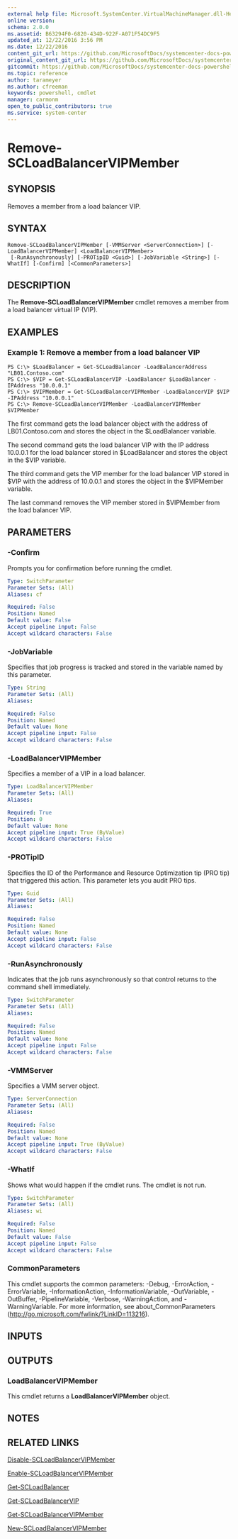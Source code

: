 ```yaml
---
external help file: Microsoft.SystemCenter.VirtualMachineManager.dll-Help.xml
online version: 
schema: 2.0.0
ms.assetid: B63294F0-6820-434D-922F-A071F54DC9F5
updated_at: 12/22/2016 3:56 PM
ms.date: 12/22/2016
content_git_url: https://github.com/MicrosoftDocs/systemcenter-docs-powershell/blob/live/systemcenter-cmdlets/SystemCenter2016/VirtualMachineManager/vlatest/Remove-SCLoadBalancerVIPMember.md
original_content_git_url: https://github.com/MicrosoftDocs/systemcenter-docs-powershell/blob/live/systemcenter-cmdlets/SystemCenter2016/VirtualMachineManager/vlatest/Remove-SCLoadBalancerVIPMember.md
gitcommit: https://github.com/MicrosoftDocs/systemcenter-docs-powershell/blob/96e5647587661652225fbdd2c797cd4d59d542bc/systemcenter-cmdlets/SystemCenter2016/VirtualMachineManager/vlatest/Remove-SCLoadBalancerVIPMember.md
ms.topic: reference
author: tarameyer
ms.author: cfreeman
keywords: powershell, cmdlet
manager: carmonm
open_to_public_contributors: true
ms.service: system-center
---
```


# Remove-SCLoadBalancerVIPMember

## SYNOPSIS
Removes a member from a load balancer VIP.

## SYNTAX

```
Remove-SCLoadBalancerVIPMember [-VMMServer <ServerConnection>] [-LoadBalancerVIPMember] <LoadBalancerVIPMember>
 [-RunAsynchronously] [-PROTipID <Guid>] [-JobVariable <String>] [-WhatIf] [-Confirm] [<CommonParameters>]
```

## DESCRIPTION
The **Remove-SCLoadBalancerVIPMember** cmdlet removes a member from a load balancer virtual IP (VIP).

## EXAMPLES

### Example 1: Remove a member from a load balancer VIP
```
PS C:\> $LoadBalancer = Get-SCLoadBalancer -LoadBalancerAddress "LB01.Contoso.com"
PS C:\> $VIP = Get-SCLoadBalancerVIP -LoadBalancer $LoadBalancer -IPAddress "10.0.0.1"
PS C:\> $VIPMember = Get-SCLoadBalancerVIPMember -LoadBalancerVIP $VIP -IPAddress "10.0.0.1"
PS C:\> Remove-SCLoadBalancerVIPMember -LoadBalancerVIPMember $VIPMember
```

The first command gets the load balancer object with the address of LB01.Contoso.com and stores the object in the $LoadBalancer variable.

The second command gets the load balancer VIP with the IP address 10.0.0.1 for the load balancer stored in $LoadBalancer and stores the object in the $VIP variable.

The third command gets the VIP member for the load balancer VIP stored in $VIP with the address of 10.0.0.1 and stores the object in the $VIPMember variable.

The last command removes the VIP member stored in $VIPMember from the load balancer VIP.

## PARAMETERS

### -Confirm
Prompts you for confirmation before running the cmdlet.

```yaml
Type: SwitchParameter
Parameter Sets: (All)
Aliases: cf

Required: False
Position: Named
Default value: False
Accept pipeline input: False
Accept wildcard characters: False
```

### -JobVariable
Specifies that job progress is tracked and stored in the variable named by this parameter.

```yaml
Type: String
Parameter Sets: (All)
Aliases: 

Required: False
Position: Named
Default value: None
Accept pipeline input: False
Accept wildcard characters: False
```

### -LoadBalancerVIPMember
Specifies a member of a VIP in a load balancer.

```yaml
Type: LoadBalancerVIPMember
Parameter Sets: (All)
Aliases: 

Required: True
Position: 0
Default value: None
Accept pipeline input: True (ByValue)
Accept wildcard characters: False
```

### -PROTipID
Specifies the ID of the Performance and Resource Optimization tip (PRO tip) that triggered this action.
This parameter lets you audit PRO tips.

```yaml
Type: Guid
Parameter Sets: (All)
Aliases: 

Required: False
Position: Named
Default value: None
Accept pipeline input: False
Accept wildcard characters: False
```

### -RunAsynchronously
Indicates that the job runs asynchronously so that control returns to the command shell immediately.

```yaml
Type: SwitchParameter
Parameter Sets: (All)
Aliases: 

Required: False
Position: Named
Default value: None
Accept pipeline input: False
Accept wildcard characters: False
```

### -VMMServer
Specifies a VMM server object.

```yaml
Type: ServerConnection
Parameter Sets: (All)
Aliases: 

Required: False
Position: Named
Default value: None
Accept pipeline input: True (ByValue)
Accept wildcard characters: False
```

### -WhatIf
Shows what would happen if the cmdlet runs.
The cmdlet is not run.

```yaml
Type: SwitchParameter
Parameter Sets: (All)
Aliases: wi

Required: False
Position: Named
Default value: False
Accept pipeline input: False
Accept wildcard characters: False
```

### CommonParameters
This cmdlet supports the common parameters: -Debug, -ErrorAction, -ErrorVariable, -InformationAction, -InformationVariable, -OutVariable, -OutBuffer, -PipelineVariable, -Verbose, -WarningAction, and -WarningVariable. For more information, see about_CommonParameters (http://go.microsoft.com/fwlink/?LinkID=113216).

## INPUTS

## OUTPUTS

### LoadBalancerVIPMember
This cmdlet returns a **LoadBalancerVIPMember** object.

## NOTES

## RELATED LINKS

[Disable-SCLoadBalancerVIPMember](xref:SystemCenter2016/VirtualMachineManager/vlatest/Disable-SCLoadBalancerVIPMember.md)

[Enable-SCLoadBalancerVIPMember](xref:SystemCenter2016/VirtualMachineManager/vlatest/Enable-SCLoadBalancerVIPMember.md)

[Get-SCLoadBalancer](xref:SystemCenter2016/VirtualMachineManager/vlatest/Get-SCLoadBalancer.md)

[Get-SCLoadBalancerVIP](xref:SystemCenter2016/VirtualMachineManager/vlatest/Get-SCLoadBalancerVIP.md)

[Get-SCLoadBalancerVIPMember](xref:SystemCenter2016/VirtualMachineManager/vlatest/Get-SCLoadBalancerVIPMember.md)

[New-SCLoadBalancerVIPMember](xref:SystemCenter2016/VirtualMachineManager/vlatest/New-SCLoadBalancerVIPMember.md)

